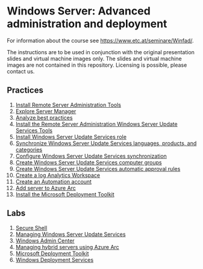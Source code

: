 # Windows Server: Advanced administration and deployment

For information about the course see <https://www.etc.at/seminare/Winfad/>.

The instructions are to be used in conjunction with the original presentation slides and virtual machine images only. The slides and virtual machine images are not contained in this repository. Licensing is possible, please contact us.

## Practices

1. [Install Remote Server Administration Tools](Practices/Install-Remote-Server-Administration-Tools.md)
1. [Explore Server Manager](Practices/Explore-Server-Manager.md)
1. [Analyze best practices](Practices/Analyze-best-practices.md)
1. [Install the Remote Server Administration Windows Server Update Services Tools](Practices/Install-the-Remote-Server-Administration-Windows-Update-Services-Tools.md)
1. [Install Windows Server Update Services role](Practices/Install-Windows-Server-Update-Services-role.md)
1. [Synchronize Windows Server Update Services languages, products, and categories](Practices/Synchronize-Windows-Server-Update-Services-languages-products-and-categories.md)
1. [Configure Windows Server Update Services synchronization](Practices/Configure-Windows-Server-Update-Services-synchronization.md)
1. [Create Windows Server Update Services computer groups](Practices/Create-Windows-Server-Update-Services-computer-groups.md)
1. [Create Windows Server Update Services automatic approval rules](Practices/Create-Windows-Server-Update-Services-automatic-approval-rules.md)
1. [Create a log Analytics Workspace](Practices/Create-a-Log-Analytics-Workspace.md)
1. [Create an Automation account](Practices/Create-an-Automation-account.md)
1. [Add server to Azure Arc](Practices/Add-server-to-Azure-Arc.md)
1. [Install the Microsoft Deployment Toolkit](Practices/Install-the-Microsoft-Deployment-Toolkit.md)

## Labs

1. [Secure Shell](Labs/Secure-Shell.md)
1. [Managing Windows Server Update Services](Labs/Managing-Windows-Server-Update-Services.md)
1. [Windows Admin Center](Labs/Windows-Admin-Center.md)
1. [Managing hybrid servers using Azure Arc](Labs/Managing-hybrid-servers-using-Azure-Arc.md)
1. [Microsoft Deployment Toolkit](Labs/Microsoft-Deployment-Toolkit.md)
1. [Windows Deployment Services](Labs/Windows-Deployment-Services.md)